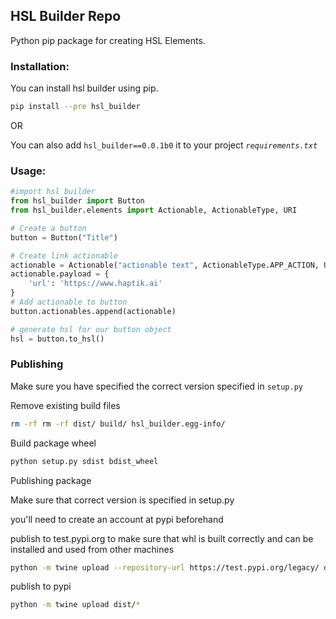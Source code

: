 ## HSL Builder Repo

Python pip package for creating HSL Elements.

### Installation:

You can install hsl builder using pip.
```sh
pip install --pre hsl_builder
```
OR

You can also add `hsl_builder==0.0.1b0` it to your project _`requirements.txt`_
### Usage:
```python
#import hsl builder
from hsl_builder import Button
from hsl_builder.elements import Actionable, ActionableType, URI

# Create a button
button = Button("Title")

# Create link actionable
actionable = Actionable("actionable text", ActionableType.APP_ACTION, URI.LINK)
actionable.payload = {
    'url': 'https://www.haptik.ai'
}
# Add actionable to button
button.actionables.append(actionable)

# generate hsl for our button object
hsl = button.to_hsl()
```

### Publishing

Make sure you have specified the correct version specified in `setup.py`

Remove existing build files

```sh
rm -rf rm -rf dist/ build/ hsl_builder.egg-info/
```

Build package wheel

```sh
python setup.py sdist bdist_wheel
```

Publishing package

Make sure that correct version is specified in setup.py

you'll need to create an account at pypi beforehand

publish to test.pypi.org to make sure that whl is built correctly and can be installed and used from other machines
```sh
python -m twine upload --repository-url https://test.pypi.org/legacy/ dist/*
```

publish to pypi
```sh
python -m twine upload dist/*
```